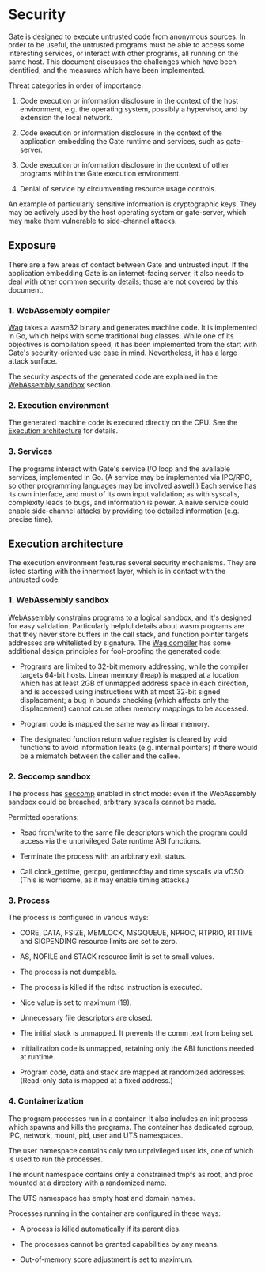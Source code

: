 # Security

Gate is designed to execute untrusted code from anonymous sources.  In order to
be useful, the untrusted programs must be able to access some interesting
services, or interact with other programs, all running on the same host.  This
document discusses the challenges which have been identified, and the measures
which have been implemented.

Threat categories in order of importance:

  1. Code execution or information disclosure in the context of the host
     environment, e.g. the operating system, possibly a hypervisor, and by
     extension the local network.

  2. Code execution or information disclosure in the context of the application
     embedding the Gate runtime and services, such as gate-server.

  3. Code execution or information disclosure in the context of other programs
     within the Gate execution environment.

  4. Denial of service by circumventing resource usage controls.

An example of particularly sensitive information is cryptographic keys.  They
may be actively used by the host operating system or gate-server, which may
make them vulnerable to side-channel attacks.


## Exposure

There are a few areas of contact between Gate and untrusted input.  If the
application embedding Gate is an internet-facing server, it also needs to deal
with other common security details; those are not covered by this document.


### 1. WebAssembly compiler

[Wag](https://github.com/tsavola/wag) takes a wasm32 binary and generates
machine code.  It is implemented in Go, which helps with some traditional bug
classes.  While one of its objectives is compilation speed, it has been
implemented from the start with Gate's security-oriented use case in mind.
Nevertheless, it has a large attack surface.

The security aspects of the generated code are explained in the
[WebAssembly sandbox](#1-webassembly-sandbox) section.


### 2. Execution environment

The generated machine code is executed directly on the CPU.  See the [Execution
architecture](#execution-architecture) for details.


### 3. Services

The programs interact with Gate's service I/O loop and the available services,
implemented in Go.  (A service may be implemented via IPC/RPC, so other
programming languages may be involved aswell.)  Each service has its own
interface, and must of its own input validation; as with syscalls, complexity
leads to bugs, and information is power.  A naive service could enable
side-channel attacks by providing too detailed information (e.g. precise time).


## Execution architecture

The execution environment features several security mechanisms.  They are
listed starting with the innermost layer, which is in contact with the
untrusted code.


### 1. WebAssembly sandbox

[WebAssembly](http://webassembly.org) constrains programs to a logical sandbox,
and it's designed for easy validation.  Particularly helpful details about wasm
programs are that they never store buffers in the call stack, and function
pointer targets addresses are whitelisted by signature.  The [Wag
compiler](https://github.com/tsavola/wag) has some additional design principles
for fool-proofing the generated code:

  - Programs are limited to 32-bit memory addressing, while the compiler
    targets 64-bit hosts.  Linear memory (heap) is mapped at a location which
    has at least 2GB of unmapped address space in each direction, and is
    accessed using instructions with at most 32-bit signed displacement; a bug
    in bounds checking (which affects only the displacement) cannot cause other
    memory mappings to be accessed.

  - Program code is mapped the same way as linear memory.

  - The designated function return value register is cleared by void functions
    to avoid information leaks (e.g. internal pointers) if there would be a
    mismatch between the caller and the callee.


### 2. Seccomp sandbox

The process has [seccomp](https://en.wikipedia.org/wiki/Seccomp) enabled in
strict mode: even if the WebAssembly sandbox could be breached, arbitrary
syscalls cannot be made.

Permitted operations:

  - Read from/write to the same file descriptors which the program could access
    via the unprivileged Gate runtime ABI functions.

  - Terminate the process with an arbitrary exit status.

  - Call clock_gettime, getcpu, gettimeofday and time syscalls via vDSO.  (This
    is worrisome, as it may enable timing attacks.)


### 3. Process

The process is configured in various ways:

  - CORE, DATA, FSIZE, MEMLOCK, MSGQUEUE, NPROC, RTPRIO, RTTIME and SIGPENDING
    resource limits are set to zero.

  - AS, NOFILE and STACK resource limit is set to small values.

  - The process is not dumpable.

  - The process is killed if the rdtsc instruction is executed.

  - Nice value is set to maximum (19).

  - Unnecessary file descriptors are closed.

  - The initial stack is unmapped.  It prevents the comm text from being set.

  - Initialization code is unmapped, retaining only the ABI functions needed at
    runtime.

  - Program code, data and stack are mapped at randomized addresses.
    (Read-only data is mapped at a fixed address.)


### 4. Containerization

The program processes run in a container.  It also includes an init process
which spawns and kills the programs.  The container has dedicated cgroup, IPC,
network, mount, pid, user and UTS namespaces.

The user namespace contains only two unprivileged user ids, one of which is
used to run the processes.

The mount namespace contains only a constrained tmpfs as root, and proc mounted
at a directory with a randomized name.

The UTS namespace has empty host and domain names.

Processes running in the container are configured in these ways:

  - A process is killed automatically if its parent dies.

  - The processes cannot be granted capabilities by any means.

  - Out-of-memory score adjustment is set to maximum.

